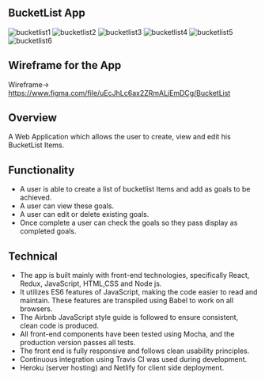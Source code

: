 ## BucketList App

![bucketlist1](https://user-images.githubusercontent.com/27262988/39166951-6d117cd8-475a-11e8-8965-2963b219e0c3.JPG)
![bucketlist2](https://user-images.githubusercontent.com/27262988/39166952-6d518f30-475a-11e8-9d53-865ea9081fa5.JPG)
![bucketlist3](https://user-images.githubusercontent.com/27262988/39166953-6d76417c-475a-11e8-8cba-5ccc6cb66620.JPG)
![bucketlist4](https://user-images.githubusercontent.com/27262988/39166954-6d9c6f82-475a-11e8-8cbe-8333a51a2380.JPG)
![bucketlist5](https://user-images.githubusercontent.com/27262988/39166955-6dba4b88-475a-11e8-8d78-fcc9aead2cc7.JPG)
![bucketlist6](https://user-images.githubusercontent.com/27262988/39166956-6dd69d4c-475a-11e8-9fce-65d3a99ad5f8.JPG)

## Wireframe for the App

Wireframe-> https://www.figma.com/file/uEcJhLc6ax2ZRmALjEmDCg/BucketList

## Overview

A Web Application which allows the user to create, view and edit his BucketList Items.

## Functionality

- A user is able to create a list of bucketlist Items and add as goals to be achieved.
- A user can view these goals.
- A user can edit or delete existing goals.
- Once complete a user can check the goals so they pass display as completed goals.

## Technical

- The app is built mainly with front-end technologies, specifically React, Redux, JavaScript, HTML,CSS and Node js. 
- It utilizes ES6 features of JavaScript, making the code easier to read and maintain. These features are transpiled using Babel to work  on all browsers.
- The Airbnb JavaScript style guide is followed to ensure consistent, clean code is produced.
- All front-end components have been tested using Mocha, and the production version passes all tests.
- The front end is fully responsive and follows clean usability principles.
- Continuous integration using Travis CI was used during development.
- Heroku (server hosting) and Netlify for client side deployment.
